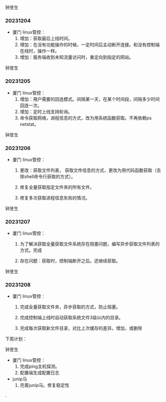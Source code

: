 钟昱生

### 20231204

* 厦门 linux管控：
  1. 增加：获取最后上线时间。
  2. 增加：在没有功能操作的时候，一定时间后主动断开连接。和没有控制端在线时，操作一样。
  3. 增加：服务端收到未知流量访问时，重定向到指定的网站。

钟昱生

### 20231205

* 厦门 linux管控：
  1. 增加：用户需要的回连模式。间隔某一天，在某个时间段，间隔多少时间回连一次。
  2. 增加：定时上线支持轮询。
  3. 命令获取网络，进程信息的方式，改为用系统函数获取。不再依赖ps netstat。

钟昱生

### 20231206

* 厦门 linux管控：

  1. 更改：获取文件列表， 获取文件信息的方式，更改为用代码函数获取（去除shell命令行获取的方式）。

  2. 修复全量获取指定文件夹的所有文件。

  3. 修复多次获取进程信息失败的情况。

     

钟昱生

### 20231207

* 厦门 linux管控：

  1. 为了解决获取全量获取文件系统存在阻塞问题，编写异步获取文件列表的方式。完成

  2. 存在问题：获取时，控制端断开之后。还继续获取。


钟昱生

### 20231208

* 厦门 linux管控：

  1. 完成全量获取文件夹，异步获取的方式，防止阻塞。

  2. 完成控制端上线时自动获取系统文件3级以内的目录。

  3. 完成每次获取新文件目录，对比上次缓存的差异。增加，或删除

     

下周计划：

钟昱生

* 厦门 linux管控：
  1. 完成ping主机探测。
  2. 配置端生成配置日志
* junip马
  1. 完善junip马。修复稳定性

.



